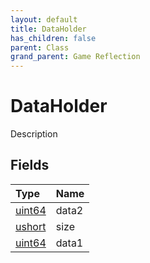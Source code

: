 ```yaml
---
layout: default
title: DataHolder
has_children: false
parent: Class
grand_parent: Game Reflection
---
```

# DataHolder
Description 

## Fields
| Type | Name |
|:-------------|:--------------|
| [uint64](/game-reflection/components/uint64.md) | data2 |
| [ushort](/game-reflection/enums/ushort.md) | size |
| [uint64](/game-reflection/components/uint64.md) | data1 |
